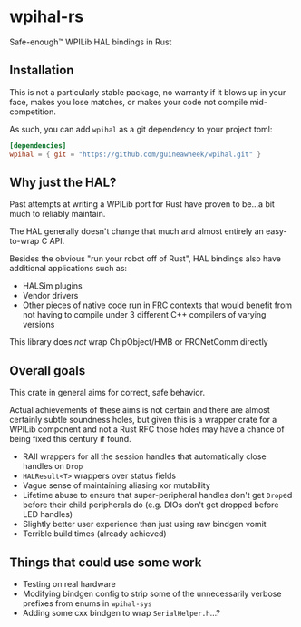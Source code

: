 # wpihal-rs

Safe-enough:tm: WPILib HAL bindings in Rust

## Installation

This is not a particularly stable package, no warranty if it blows up in your face, makes you lose matches, or makes your code not compile mid-competition.

As such, you can add `wpihal` as a git dependency to your project toml:

```toml
[dependencies]
wpihal = { git = "https://github.com/guineawheek/wpihal.git" }
```

## Why just the HAL?

Past attempts at writing a WPILib port for Rust have proven to be...a bit much to reliably maintain.

The HAL generally doesn't change that much and almost entirely an easy-to-wrap C API.

Besides the obvious "run your robot off of Rust", HAL bindings also have additional applications such as:
* HALSim plugins
* Vendor drivers
* Other pieces of native code run in FRC contexts that would benefit from not having to compile under 3 different C++ compilers of varying versions

This library does _not_ wrap ChipObject/HMB or FRCNetComm directly


## Overall goals

This crate in general aims for correct, safe behavior.

Actual achievements of these aims is not certain and there are almost certainly subtle soundness holes, but given this is a wrapper crate for a WPILib component and not a Rust RFC those holes may have a chance of being fixed this century if found.

* RAII wrappers for all the session handles that automatically close handles on `Drop`
* `HALResult<T>` wrappers over status fields
* Vague sense of maintaining aliasing xor mutability
 * Lifetime abuse to ensure that super-peripheral handles don't get `Drop`ed before their child peripherals do (e.g. DIOs don't get dropped before LED handles)
* Slightly better user experience than just using raw bindgen vomit
* Terrible build times (already achieved)

## Things that could use some work
* Testing on real hardware
* Modifying bindgen config to strip some of the unnecessarily verbose prefixes from enums in `wpihal-sys`
* Adding some cxx bindgen to wrap `SerialHelper.h`...?